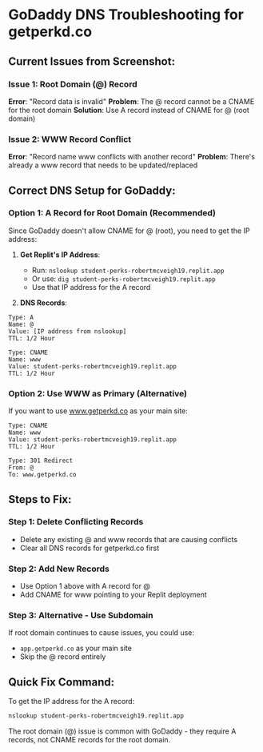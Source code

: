 # GoDaddy DNS Troubleshooting for getperkd.co

## Current Issues from Screenshot:

### Issue 1: Root Domain (@) Record
**Error**: "Record data is invalid"
**Problem**: The @ record cannot be a CNAME for the root domain
**Solution**: Use A record instead of CNAME for @ (root domain)

### Issue 2: WWW Record Conflict
**Error**: "Record name www conflicts with another record"
**Problem**: There's already a www record that needs to be updated/replaced

## Correct DNS Setup for GoDaddy:

### Option 1: A Record for Root Domain (Recommended)
Since GoDaddy doesn't allow CNAME for @ (root), you need to get the IP address:

1. **Get Replit's IP Address**:
   - Run: `nslookup student-perks-robertmcveigh19.replit.app`
   - Or use: `dig student-perks-robertmcveigh19.replit.app`
   - Use that IP address for the A record

2. **DNS Records**:
```
Type: A
Name: @
Value: [IP address from nslookup]
TTL: 1/2 Hour
```

```
Type: CNAME
Name: www  
Value: student-perks-robertmcveigh19.replit.app
TTL: 1/2 Hour
```

### Option 2: Use WWW as Primary (Alternative)
If you want to use www.getperkd.co as your main site:

```
Type: CNAME
Name: www
Value: student-perks-robertmcveigh19.replit.app
TTL: 1/2 Hour
```

```
Type: 301 Redirect
From: @
To: www.getperkd.co
```

## Steps to Fix:

### Step 1: Delete Conflicting Records
- Delete any existing @ and www records that are causing conflicts
- Clear all DNS records for getperkd.co first

### Step 2: Add New Records
- Use Option 1 above with A record for @
- Add CNAME for www pointing to your Replit deployment

### Step 3: Alternative - Use Subdomain
If root domain continues to cause issues, you could use:
- `app.getperkd.co` as your main site
- Skip the @ record entirely

## Quick Fix Command:
To get the IP address for the A record:
```bash
nslookup student-perks-robertmcveigh19.replit.app
```

The root domain (@) issue is common with GoDaddy - they require A records, not CNAME records for the root domain.